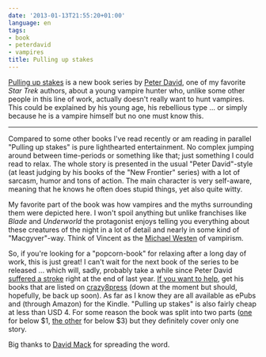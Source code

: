```yaml
---
date: '2013-01-13T21:55:20+01:00'
language: en
tags:
- book
- peterdavid
- vampires
title: Pulling up stakes
---
```



[Pulling up stakes][pus] is a new book series by [Peter David][pad], one of my favorite *Star Trek* authors, about a young vampire hunter who, unlike some other people in this line of work, actually doesn't really want to hunt vampires. This could be explained by his young age, his rebellious type ... or simply because he is a vampire himself but no one must know this.

--------

Compared to some other books I've read recently or am reading in parallel "Pulling up stakes" is pure lighthearted entertainment. No complex jumping around between time-periods or something like that; just something I could read to relax. The whole story is presented in the usual "Peter David"-style (at least judging by his books of the "New Frontier" series) with a lot of sarcasm, humor and tons of action. The main character is very self-aware, meaning that he knows he often does stupid things, yet also quite witty.

My favorite part of the book was how vampires and the myths surrounding them were depicted here. I won't spoil anything but unlike franchises like *Blade* and *Underworld* the protagonist enjoys telling you everything about these creatures of the night in a lot of detail and nearly in some kind of "Macgyver"-way. Think of Vincent as the [Michael Westen][mw] of vampirism.

So, if you're looking for a "popcorn-book" for relaxing after a long day of work, this is just great! I can't wait for the next book of the series to be released ... which will, sadly, probably take a while since Peter David [suffered a stroke][str] right at the end of last year. [If you want to help][hlp], get his books that are listed on [crazy8press][c8p] (down at the moment but should, hopefully, be back up soon). As far as I know they are all available as ePubs and (through Amazon) for the Kindle. "Pulling up stakes" is also fairly cheap at less than USD 4. For some reason the book was split into two parts ([one][pus] for below $1, [the other][pus2] for below $3) but they definitely cover only one story.

Big thanks to [David Mack][src] for spreading the word.

[pad]: http://www.peterdavid.net/
[c8p]: http://www.crazy8press.com/
[pus]: http://www.amazon.com/Pulling-Up-Stakes-ebook/dp/B009ERWZCG
[pus2]: http://www.amazon.com/Pulling-Up-Stakes-2-ebook/dp/B00AVBHMUY/ref=pd_sxp_f_pt
[str]: http://www.peterdavid.net/2012/12/30/i-have-had-a-stroke/
[src]: http://www.davidmack.pro/blog/?p=4414
[mw]: http://en.wikipedia.org/wiki/Michael_Westen
[hlp]: http://www.peterdavid.net/2013/01/04/here-is-how-you-can-help-peter/